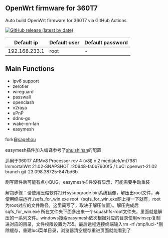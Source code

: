 ## OpenWrt firmware for 360T7

Auto build OpenWrt firmware for 360T7 via GitHub Actions

[![GitHub release (latest by date)](https://img.shields.io/github/v/release/sagehou/360T7-ImmortalWrt?style=for-the-badge&label=Download)](https://github.com/sagehou/360T7-ImmortalWrt/releases/latest)

| Default ip | Default user | Default password |
| --- | --- | --- | 
| 192.168.233.1 | root | - |

## Main Functions

- ipv6 support
- zerotier
- wireguard
- passwall
- openclash
- v2raya
- uPnP
- ddns-go
- wake-on-lan
- easymesh

fork自[sagehou](https://github.com/sagehou/360T7-ImmortalWrt)

easymesh插件加入编译参考了[shuishihan](https://github.com/shuishihan/Actions-rax3000m-emmc)的配置

适用于360T7 ARMv8 Processor rev 4 (v8l) x 2 mediatek/mt7981 ImmortalWrt 21.02-SNAPSHOT r20648-fa0b7600f5 / LuCI openwrt-21.02 branch git-23.098.38725-847bd6b

刷写固件后可能有点小BUG，easymesh插件没有显示，可能需要手动重装

解包步骤：请使用压缩软件打开sysupgrade.bin系统镜像，解压出root文件，再使用终端运行./sqfs_for_win.exe root（sqfs_for_win.exe网上搜一下就有，root为root对应的文件路径，这里简写了，取决于解压位置）。解压完成后sqfs_for_win.exe
所在文件夹下面多出来一个squashfs-root文件夹，里面就是解压的一系列文件。windows搜索easymesh依次根据对应的目录使用winscp复制进对应的目录，文件权限设置为755。最后远程连接终端输入rm -rf /tmp/luci-*删除缓存，重建luci菜单目录，浏览器清空缓存重进页面就能看到了

